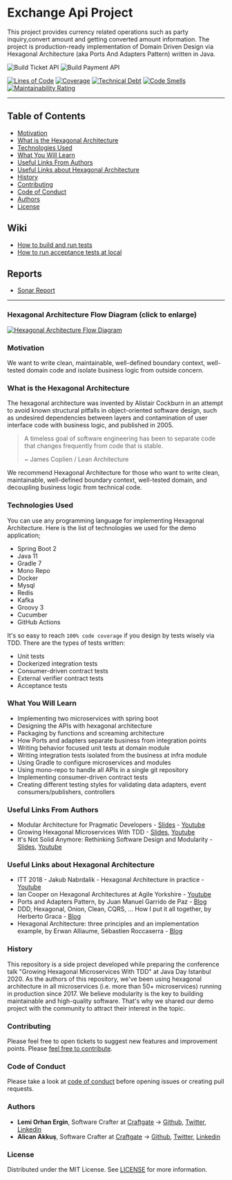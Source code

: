 # Exchange Api Project

This project provides currency related operations such as party inquiry,convert amount and getting converted amount information.
The project is production-ready implementation of Domain Driven Design via Hexagonal Architecture (aka Ports And Adapters Pattern) written in Java.

![Build Ticket API](https://github.com/AlicanAkkus/Modular-Architecture-Hexagonal-Demo-Project/workflows/Build%20Ticket%20API%20Image/badge.svg)
![Build Payment API](https://github.com/AlicanAkkus/Modular-Architecture-Hexagonal-Demo-Project/workflows/Build%20Payment%20API%20Image/badge.svg)

[![Lines of Code](https://sonarcloud.io/api/project_badges/measure?project=hex&metric=ncloc)](https://sonarcloud.io/dashboard?id=hex)
[![Coverage](https://sonarcloud.io/api/project_badges/measure?project=hex&metric=coverage)](https://sonarcloud.io/dashboard?id=hex)
[![Technical Debt](https://sonarcloud.io/api/project_badges/measure?project=hex&metric=sqale_index)](https://sonarcloud.io/dashboard?id=hex)
[![Code Smells](https://sonarcloud.io/api/project_badges/measure?project=hex&metric=code_smells)](https://sonarcloud.io/dashboard?id=hex)
[![Maintainability Rating](https://sonarcloud.io/api/project_badges/measure?project=hex&metric=sqale_rating)](https://sonarcloud.io/dashboard?id=hex)

---

## Table of Contents
* [Motivation](#Motivation)
* [What is the Hexagonal Architecture](#What-is-the-Hexagonal-Architecture)
* [Technologies Used](#Technologies-Used)
* [What You Will Learn](#What-You-Will-Learn)
* [Useful Links From Authors](#Useful-Links-From-Authors)
* [Useful Links about Hexagonal Architecture](#Useful-Links-about-Hexagonal-Architecture)
* [History](#History)
* [Contributing](#Contributing)
* [Code of Conduct](#Code-of-Conduct)
* [Authors](#Authors)
* [License](#License)

## Wiki
* [How to build and run tests](../../wiki/How-to-build-and-run-tests)
* [How to run acceptance tests at local](../../wiki/How-to-run-acceptance-tests-at-local)

## Reports
* [Sonar Report](https://sonarcloud.io/dashboard?id=hex)

---

### Hexagonal Architecture Flow Diagram (click to enlarge)
[![Hexagonal Architecture Flow Diagram](docs/images/hexagonal-flow-diagram_sm.jpg)](docs/images/hexagonal-flow-diagram.jpg)


### Motivation

We want to write clean, maintainable, well-defined boundary context, well-tested domain code and isolate business logic from outside concern.

### What is the Hexagonal Architecture

The hexagonal architecture was invented by Alistair Cockburn in an attempt to avoid known structural pitfalls in object-oriented software design, such as undesired dependencies between layers and contamination of user interface code with business logic, and published in 2005.

> A timeless goal of software engineering has been to separate code that changes frequently from code that is stable.
>
> ~ James Coplien / Lean Architecture

We recommend Hexagonal Architecture for those who want to write clean, maintainable, well-defined boundary context, well-tested domain, and decoupling business logic from technical code.

### Technologies Used

You can use any programming language for implementing Hexagonal Architecture. Here is the list of technologies we used for the demo application;

* Spring Boot 2
* Java 11
* Gradle 7
* Mono Repo
* Docker
* Mysql
* Redis
* Kafka
* Groovy 3
* Cucumber
* GitHub Actions

It's so easy to reach `100% code coverage` if you design by tests wisely via TDD. There are the types of tests written:

* Unit tests
* Dockerized integration tests
* Consumer-driven contract tests
* External verifier contract tests
* Acceptance tests

### What You Will Learn

* Implementing two microservices with spring boot
* Designing the APIs with hexagonal architecture
* Packaging by functions and screaming architecture
* How Ports and adapters separate business from integration points
* Writing behavior focused unit tests at domain module
* Writing integration tests isolated from the business at infra module
* Using Gradle to configure microservices and modules
* Using mono-repo to handle all APIs in a single git repository
* Implementing consumer-driven contract tests
* Creating different testing styles for validating data adapters, event consumers/publishers, controllers

### Useful Links From Authors

* Modular Architecture for Pragmatic Developers - [Slides](https://speakerdeck.com/lemiorhan/modular-architecture-for-pragmatic-developers) - [Youtube](https://www.youtube.com/watch?v=aWOHq6AHNjU&t=10841s)
* Growing Hexagonal Microservices With TDD - [Slides](https://speakerdeck.com/lemiorhan/growing-hexagonal-microservices-by-tdd), [Youtube](https://www.youtube.com/watch?v=ZMB-Xlh5Rj0)
* It's Not Solid Anymore: Rethinking Software Design and Modularity - [Slides](https://speakerdeck.com/lemiorhan/it-is-not-solid-anymore), [Youtube](https://www.youtube.com/watch?v=pdtpWYNBzqM)

### Useful Links about Hexagonal Architecture

* ITT 2018 - Jakub Nabrdalik - Hexagonal Architecture in practice - [Youtube](https://www.youtube.com/watch?v=sOaS83Ir8Ck&t=12s)
* Ian Cooper on Hexagonal Architectures at Agile Yorkshire - [Youtube](https://www.youtube.com/watch?v=FJUevNLEtuU)
* Ports and Adapters Pattern, by Juan Manuel Garrido de Paz - [Blog](https://jmgarridopaz.github.io/content/hexagonalarchitecture.html)
* DDD, Hexagonal, Onion, Clean, CQRS, … How I put it all together, by Herberto Graca - [Blog](https://herbertograca.com/2017/11/16/explicit-architecture-01-ddd-hexagonal-onion-clean-cqrs-how-i-put-it-all-together/)
* Hexagonal Architecture: three principles and an implementation example, by Erwan Alliaume, Sébastien Roccaserra - [Blog](https://blog.octo.com/en/hexagonal-architecture-three-principles-and-an-implementation-example/)

### History

This repository is a side project developed while preparing the conference talk "Growing Hexagonal Microservices With TDD" at Java Day Istanbul 2020. As the authors of this repository, we've been using hexagonal architecture in all microservices (i.e. more than 50+ microservices) running in production since 2017. We believe modularity is the key to building maintainable and high-quality software. That's why we shared our demo project with the community to attract their interest in the topic.

### Contributing
Please feel free to open tickets to suggest new features and improvement points. Please [feel free to contribute](CONTRIBUTING.md).

### Code of Conduct
Please take a look at [code of conduct](CODE_OF_CONDUCT.md) before opening issues or creating pull requests.

### Authors
* **Lemi Orhan Ergin**, Software Crafter at [Craftgate](https://craftgate.io) -> [Github](https://github.com/lemiorhan), [Twitter](https://twitter.com/lemiorhan), [Linkedin](https://www.linkedin.com/in/lemiorhan/)
* **Alican Akkuş**, Software Crafter at [Craftgate](https://craftgate.io) -> [Github](https://github.com/AlicanAkkus), [Twitter](https://twitter.com/alican_akkus), [Linkedin](https://www.linkedin.com/in/aakkus/)

### License

Distributed under the MIT License. See [LICENSE](LICENSE.txt) for more information.